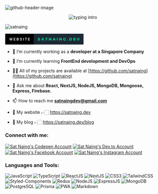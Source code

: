 ![github-header-image](https://user-images.githubusercontent.com/53733092/172211221-eeb91d81-b3fd-47dc-b862-e781876f2a8f.png)

<p align="center">
<img src="https://readme-typing-svg.herokuapp.com?color=08CE90&center=true&vCenter=true&lines=Hello+everyone!!!;My+name's+Sat+Naing.;I'm+a+full-stack+developer." alt="typing intro">
</p>
<p align="left"> <img src="https://komarev.com/ghpvc/?username=satnaing&label=Profile%20views&color=0e75b6&style=flat-square" alt="satnaing" /></p>

<a href="https://satnaing.dev" target="blank"><svg xmlns="http://www.w3.org/2000/svg" width="253.91" height="35" viewBox="0 0 253.91 35"><rect class="svg__rect" x="0" y="0" width="94.22" height="35" fill="#000000"/><rect class="svg__rect" x="92.22" y="0" width="161.69" height="35" fill="#1D2A35"/><path class="svg__text" d="M15.60 22L13.63 13.47L15.10 13.47L16.43 19.88L18.06 13.47L19.30 13.47L20.91 19.89L22.22 13.47L23.69 13.47L21.72 22L20.31 22L18.68 15.77L17.02 22L15.60 22ZM33.34 22L27.76 22L27.76 13.47L33.30 13.47L33.30 14.66L29.25 14.66L29.25 17.02L32.75 17.02L32.75 18.19L29.25 18.19L29.25 20.82L33.34 20.82L33.34 22ZM40.65 22L37.54 22L37.54 13.47L40.46 13.47Q41.91 13.47 42.66 14.05Q43.42 14.63 43.42 15.78L43.42 15.78Q43.42 16.36 43.10 16.83Q42.79 17.30 42.18 17.56L42.18 17.56Q42.87 17.75 43.25 18.26Q43.63 18.78 43.63 19.51L43.63 19.51Q43.63 20.71 42.85 21.36Q42.08 22 40.65 22L40.65 22ZM39.02 18.15L39.02 20.82L40.67 20.82Q41.36 20.82 41.76 20.47Q42.15 20.13 42.15 19.51L42.15 19.51Q42.15 18.18 40.79 18.15L40.79 18.15L39.02 18.15ZM39.02 14.66L39.02 17.06L40.47 17.06Q41.16 17.06 41.55 16.75Q41.94 16.43 41.94 15.86L41.94 15.86Q41.94 15.23 41.58 14.95Q41.22 14.66 40.46 14.66L40.46 14.66L39.02 14.66ZM47.66 19.42L47.66 19.42L49.14 19.42Q49.14 20.15 49.63 20.55Q50.11 20.95 51.00 20.95L51.00 20.95Q51.78 20.95 52.17 20.63Q52.56 20.32 52.56 19.80L52.56 19.80Q52.56 19.24 52.16 18.94Q51.76 18.63 50.73 18.32Q49.70 18.01 49.09 17.63L49.09 17.63Q47.93 16.90 47.93 15.72L47.93 15.72Q47.93 14.69 48.77 14.02Q49.61 13.35 50.95 13.35L50.95 13.35Q51.84 13.35 52.54 13.68Q53.23 14.01 53.63 14.61Q54.03 15.22 54.03 15.96L54.03 15.96L52.56 15.96Q52.56 15.29 52.14 14.91Q51.72 14.54 50.94 14.54L50.94 14.54Q50.21 14.54 49.81 14.85Q49.41 15.16 49.41 15.71L49.41 15.71Q49.41 16.18 49.84 16.50Q50.28 16.81 51.27 17.10Q52.27 17.40 52.87 17.78Q53.48 18.16 53.76 18.65Q54.04 19.13 54.04 19.79L54.04 19.79Q54.04 20.86 53.22 21.49Q52.40 22.12 51.00 22.12L51.00 22.12Q50.08 22.12 49.30 21.77Q48.52 21.43 48.09 20.83Q47.66 20.22 47.66 19.42ZM59.89 22L58.41 22L58.41 13.47L59.89 13.47L59.89 22ZM66.38 14.66L63.75 14.66L63.75 13.47L70.51 13.47L70.51 14.66L67.85 14.66L67.85 22L66.38 22L66.38 14.66ZM79.85 22L74.27 22L74.27 13.47L79.81 13.47L79.81 14.66L75.75 14.66L75.75 17.02L79.26 17.02L79.26 18.19L75.75 18.19L75.75 20.82L79.85 20.82L79.85 22Z" fill="#FFFFFF"/><path class="svg__text" d="M105.82 21.24L105.82 21.24L106.60 19.49Q107.16 19.86 107.91 20.09Q108.65 20.32 109.37 20.32L109.37 20.32Q110.74 20.32 110.74 19.64L110.74 19.64Q110.74 19.28 110.35 19.11Q109.96 18.93 109.10 18.74L109.10 18.74Q108.15 18.53 107.51 18.30Q106.88 18.06 106.42 17.55Q105.97 17.03 105.97 16.16L105.97 16.16Q105.97 15.39 106.39 14.77Q106.81 14.15 107.64 13.79Q108.48 13.43 109.68 13.43L109.68 13.43Q110.51 13.43 111.32 13.62Q112.12 13.80 112.74 14.17L112.74 14.17L112.00 15.93Q110.80 15.28 109.67 15.28L109.67 15.28Q108.96 15.28 108.64 15.49Q108.32 15.70 108.32 16.04L108.32 16.04Q108.32 16.37 108.70 16.54Q109.09 16.71 109.94 16.89L109.94 16.89Q110.90 17.10 111.53 17.33Q112.16 17.56 112.62 18.07Q113.08 18.58 113.08 19.46L113.08 19.46Q113.08 20.21 112.66 20.83Q112.24 21.44 111.40 21.80Q110.56 22.17 109.36 22.17L109.36 22.17Q108.34 22.17 107.38 21.92Q106.42 21.67 105.82 21.24ZM119.08 22L116.65 22L120.36 13.60L122.70 13.60L126.42 22L123.95 22L123.29 20.37L119.74 20.37L119.08 22ZM121.51 15.93L120.43 18.61L122.59 18.61L121.51 15.93ZM132.36 15.48L129.78 15.48L129.78 13.60L137.30 13.60L137.30 15.48L134.74 15.48L134.74 22L132.36 22L132.36 15.48ZM144.01 22L141.68 22L141.68 13.60L143.63 13.60L147.34 18.07L147.34 13.60L149.67 13.60L149.67 22L147.72 22L144.01 17.52L144.01 22ZM156.25 22L153.82 22L157.53 13.60L159.87 13.60L163.59 22L161.12 22L160.46 20.37L156.91 20.37L156.25 22ZM158.69 15.93L157.60 18.61L159.76 18.61L158.69 15.93ZM170.12 22L167.74 22L167.74 13.60L170.12 13.60L170.12 22ZM177.63 22L175.30 22L175.30 13.60L177.25 13.60L180.96 18.07L180.96 13.60L183.29 13.60L183.29 22L181.34 22L177.63 17.52L177.63 22ZM188.02 17.80L188.02 17.80Q188.02 16.54 188.62 15.54Q189.22 14.55 190.29 13.99Q191.36 13.43 192.70 13.43L192.70 13.43Q193.88 13.43 194.81 13.83Q195.75 14.22 196.37 14.97L196.37 14.97L194.86 16.33Q194.02 15.40 192.84 15.40L192.84 15.40Q192.83 15.40 192.82 15.40L192.82 15.40Q191.74 15.40 191.08 16.06Q190.42 16.71 190.42 17.80L190.42 17.80Q190.42 18.50 190.72 19.04Q191.02 19.59 191.56 19.89Q192.10 20.20 192.80 20.20L192.80 20.20Q193.48 20.20 194.08 19.93L194.08 19.93L194.08 17.62L196.18 17.62L196.18 21.10Q195.46 21.61 194.52 21.89Q193.59 22.17 192.65 22.17L192.65 22.17Q191.33 22.17 190.28 21.61Q189.22 21.05 188.62 20.05Q188.02 19.06 188.02 17.80ZM200.66 20.75L200.66 20.75Q200.66 20.15 201.05 19.78Q201.44 19.41 202.03 19.41L202.03 19.41Q202.62 19.41 203.01 19.78Q203.39 20.15 203.39 20.75L203.39 20.75Q203.39 21.34 203.00 21.72Q202.61 22.11 202.03 22.11L202.03 22.11Q201.45 22.11 201.05 21.72Q200.66 21.34 200.66 20.75ZM212.02 22L208.05 22L208.05 13.60L212.02 13.60Q213.41 13.60 214.47 14.12Q215.54 14.63 216.13 15.58Q216.72 16.53 216.72 17.80L216.72 17.80Q216.72 19.07 216.13 20.02Q215.54 20.97 214.47 21.48Q213.41 22 212.02 22L212.02 22ZM210.43 15.50L210.43 20.10L211.93 20.10Q213.01 20.10 213.66 19.49Q214.31 18.88 214.31 17.80L214.31 17.80Q214.31 16.72 213.66 16.11Q213.01 15.50 211.93 15.50L211.93 15.50L210.43 15.50ZM228.19 22L221.44 22L221.44 13.60L228.04 13.60L228.04 15.44L223.80 15.44L223.80 16.85L227.53 16.85L227.53 18.63L223.80 18.63L223.80 20.17L228.19 20.17L228.19 22ZM235.58 22L231.99 13.60L234.56 13.60L236.84 19.07L239.16 13.60L241.51 13.60L237.92 22L235.58 22Z" fill="#05CE91" x="105.22"/></svg></a>

- 🔭 I’m currently working as a **developer at a Singapore Company**

- 🌱 I’m currently learning **FrontEnd development and DevOps**

- 👨‍💻 All of my projects are available at [https://github.com/satnaing](https://github.com/satnaing)

- 💬 Ask me about **React, NextJS, NodeJS, MongoDB, Mongoose, Express, Firebase.**

- 📫 How to reach me **satnaingdev@gmail.com**

- 🚀 My website 👉🏻 <a href="https://satnaing.dev" target="blank">https://satnaing.dev</a>

- 📰 My blog 👉🏻 <a href="https://satnaing.dev/blog" target="blank">https://satnaing.dev/blog</a>

<h3 align="left">Connect with me:</h3>
<p align="left">
<a href="https://codepen.io/satnaing" target="blank"><img align="center" src="https://img.shields.io/badge/CodePen-000000.svg?style=for-the-badge&logo=CodePen&logoColor=white" alt="Sat Naing's Codepen Account" /></a>
<a href="https://dev.to/satnaing" target="blank"><img align="center" src="https://img.shields.io/badge/dev.to-0A0A0A.svg?style=for-the-badge&logo=devdotto&logoColor=white" alt="Sat Naing's Dev.to Account"/></a>
<a href="https://fb.com/satnaing.dev" target="blank"><img align="center" src="https://img.shields.io/badge/Facebook-1877F2.svg?style=for-the-badge&logo=Facebook&logoColor=white" alt="Sat Naing's Facebook Account" /></a>
<a href="https://instagram.com/satnaing.dev" target="blank"><img align="center" src="https://img.shields.io/badge/Instagram-E4405F.svg?style=for-the-badge&logo=Instagram&logoColor=white" alt="Sat Naing's Instagram Account" /></a>
</p>

<h3 align="left">Languages and Tools:</h3>
<p><img src="https://img.shields.io/badge/JavaScript-F7DF1E.svg?style=for-the-badge&logo=JavaScript&logoColor=black" alt="JavaScript">
<img src="https://img.shields.io/badge/TypeScript-3178C6.svg?style=for-the-badge&logo=TypeScript&logoColor=white" alt="TypeScript">
<img src="https://img.shields.io/badge/React-61DAFB.svg?style=for-the-badge&logo=React&logoColor=black" alt="ReactJS">
<img src="https://img.shields.io/badge/Next.js-000000.svg?style=for-the-badge&logo=nextdotjs&logoColor=white" alt="NextJS">
<img src="https://img.shields.io/badge/CSS3-1572B6.svg?style=for-the-badge&logo=CSS3&logoColor=white" alt="CSS3">
<img src="https://img.shields.io/badge/Tailwind%20CSS-06B6D4.svg?style=for-the-badge&logo=Tailwind-CSS&logoColor=white" alt="TailwindCSS">
<img src="https://img.shields.io/badge/styledcomponents-DB7093.svg?style=for-the-badge&logo=styled-components&logoColor=white" alt="Styled-Components">
<img src="https://img.shields.io/badge/Redux-764ABC.svg?style=for-the-badge&logo=Redux&logoColor=white" alt="Redux">
<img src="https://img.shields.io/badge/Node.js-339933.svg?style=for-the-badge&logo=nodedotjs&logoColor=white" alt="NodeJS">
<img src="https://img.shields.io/badge/Express-000000.svg?style=for-the-badge&logo=Express&logoColor=white" alt="ExpressJS">
<img src="https://img.shields.io/badge/MongoDB-47A248.svg?style=for-the-badge&logo=MongoDB&logoColor=white" alt="MongoDB">
<img src="https://img.shields.io/badge/PostgreSQL-4169E1.svg?style=for-the-badge&logo=PostgreSQL&logoColor=white" alt="PostgreSQL">
<img src="https://img.shields.io/badge/Prisma-2D3748.svg?style=for-the-badge&logo=Prisma&logoColor=white" alt="Prisma">
<img src="https://img.shields.io/badge/PWA-5A0FC8.svg?style=for-the-badge&logo=PWA&logoColor=white" alt="PWA">
<img src="https://img.shields.io/badge/Markdown-000000.svg?style=for-the-badge&logo=Markdown&logoColor=white" alt="Markdown">
</p>
